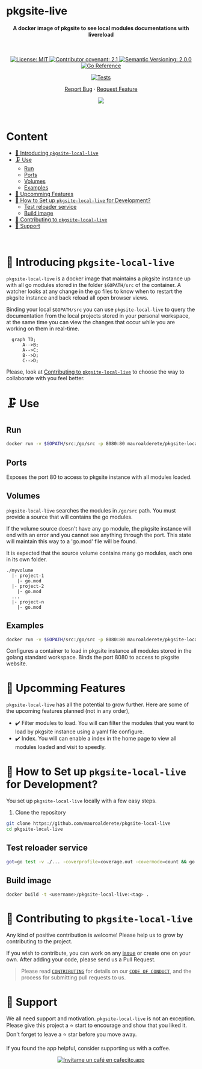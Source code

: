 # pkgsite-live <!-- omit in toc -->

<h4 align="center"><b>A docker image of pkgsite to see local modules documentations with livereload</b></h4>

&nbsp;
<div align="center">

<a href="https://github.com/mauroalderete/pkgsite-local-live/blob/main/LICENSE">
	<img alt="License: MIT" src="https://img.shields.io/badge/License-MIT-yellow.svg">
</a>
<a href="https://github.com/mauroalderete/pkgsite-local-live/blob/main/CODE_OF_CONDUCT.md">
	<img alt="Contributor covenant: 2.1" src="https://img.shields.io/badge/Contributor%20Covenant-2.1-4baaaa.svg">
</a>
<a href="https://semver.org/">
	<img alt="Semantic Versioning: 2.0.0" src="https://img.shields.io/badge/Semantic--Versioning-2.0.0-a05f79?logo=semantic-release&logoColor=f97ff0">
</a>
<a href="https://pkg.go.dev/github.com/mauroalderete/pkgsite-local-live">
	<img src="https://pkg.go.dev/badge/github.com/mauroalderete/pkgsite-local-live.svg" alt="Go Reference">
</a>

[![Tests](https://github.com/mauroalderete/pkgsite-local-live/actions/workflows/tests.yml/badge.svg)](https://github.com/mauroalderete/pkgsite-local-live/actions/workflows/tests.yml)

<a href="https://github.com/mauroalderete/pkgsite-local-live/issues/new/choose">Report Bug</a>
·
<a href="https://github.com/mauroalderete/pkgsite-local-live/issues/new/choose">Request Feature</a>

<a href="https://twitter.com/intent/tweet?text=👋%20Check%20this%20amazing%20repo%20https://github.com/mauroalderete/pkgsite-local-live,%20created%20by%20@_mauroalderete%0A%0A%23golang%20%23pkgsite%20%23docker%20✌️">
	<img src="https://img.shields.io/twitter/url?label=Share%20on%20Twitter&style=social&url=https%3A%2F%2Fgithub.com%2Fatapas%2Fmodel-repo">
</a>
</div>

&nbsp;

# Content <!-- omit in toc -->
- [:wave: Introducing `pkgsite-local-live`](#wave-introducing-pkgsite-local-live)
- [:clamp: Use](#clamp-use)
  - [Run](#run)
  - [Ports](#ports)
  - [Volumes](#volumes)
  - [Examples](#examples)
- [:rocket: Upcomming Features](#rocket-upcomming-features)
- [:hammer: How to Set up `pkgsite-local-live` for Development?](#hammer-how-to-set-up-pkgsite-local-live-for-development)
  - [Test reloader service](#test-reloader-service)
  - [Build image](#build-image)
- [:handshake: Contributing to `pkgsite-local-live`](#handshake-contributing-to-pkgsite-local-live)
- [:pray: Support](#pray-support)

&nbsp;
# :wave: Introducing `pkgsite-local-live`
`pkgsite-local-live` is a docker image that maintains a pkgsite instance up with all go modules stored in the folder `$GOPATH/src` of the container. A watcher looks at any change in the go files to know when to restart the pkgsite instance and back reload all open browser views.

Binding your local `$GOPATH/src` you can use `pkgsite-local-live` to query the documentation from the local projects stored in your personal workspace, at the same time you can view the changes that occur while you are working on them in real-time.

```mermaid
  graph TD;
      A-->B;
      A-->C;
      B-->D;
      C-->D;
```

Please, look at [Contributing to `pkgsite-local-live`](#handshake-contributing-to-pkgsite-local-live) to choose the way to collaborate with you feel better.

# :clamp: Use

## Run

```bash
docker run -v $GOPATH/src:/go/src -p 8080:80 mauroalderete/pkgsite-local-live:latest
```

## Ports

Exposes the port 80 to access to pkgsite instance with all modules loaded.

## Volumes

`pkgsite-local-live` searches the modules in `/go/src` path. You must provide a source that will contains the go modules.

If the volume source doesn't have any go module, the pkgsite instance will end with an error and you cannot see anything through the port. This state will maintain this way to a 'go.mod' file will be found.

It is expected that the source volume contains many go modules, each one in its own folder.

```
./myvolume
  |- project-1
    |- go.mod
  |- project-2
    |- go.mod
  ...
  |- project-n
    |- go.mod
```

## Examples

```bash
docker run -v $GOPATH/src:/go/src -p 8080:80 mauroalderete/pkgsite-local-live:latest
```

Configures a container to load in pkgsite instance all modules stored in the golang standard workspace. Binds the port 8080 to access to pkgsite website.

# :rocket: Upcomming Features

`pkgsite-local-live` has all the potential to grow further. Here are some of the upcoming features planned (not in any order),

- ✔️ Filter modules to load. You will can filter the modules that you want to load by pkgsite instance using a yaml file configure.
- ✔️ Index. You will can enable a index in the home page to view all modules loaded and visit to speedly.

# :hammer: How to Set up `pkgsite-local-live` for Development?

You set up `pkgsite-local-live` locally with a few easy steps.

1. Clone the repository

```bash
git clone https://github.com/mauroalderete/pkgsite-local-live
cd pkgsite-local-live
```

## Test reloader service

```bash
got=go test -v ./... -coverprofile=coverage.out -covermode=count && go tool cover -html=coverage.out
```
## Build image

```bash
docker build -t <username>/pkgsite-local-live:<tag> .
```
# :handshake: Contributing to `pkgsite-local-live`

Any kind of positive contribution is welcome! Please help us to grow by contributing to the project.

If you wish to contribute, you can work on any [issue](https://github.com/mauroalderete/pkgsite-local-live/issues/new/choose) or create one on your own. After adding your code, please send us a Pull Request.

> Please read [`CONTRIBUTING`](CONTRIBUTING.md) for details on our [`CODE OF CONDUCT`](CODE_OF_CONDUCT.md), and the process for submitting pull requests to us.

# :pray: Support

We all need support and motivation. `pkgsite-local-live` is not an exception. Please give this project a :star: start to encourage and show that you liked it. Don't forget to leave a :star: star before you move away.

If you found the app helpful, consider supporting us with a coffee.

<div align="center">
<a href='https://cafecito.app/mauroalderete' rel='noopener' target='_blank'><img srcset='https://cdn.cafecito.app/imgs/buttons/button_6.png 1x, https://cdn.cafecito.app/imgs/buttons/button_6_2x.png 2x, https://cdn.cafecito.app/imgs/buttons/button_6_3.75x.png 3.75x' src='https://cdn.cafecito.app/imgs/buttons/button_6.png' alt='Invitame un café en cafecito.app' /></a>
</div>
